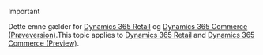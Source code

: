 > [!IMPORTANT]
> <span data-ttu-id="e6669-101">Dette emne gælder for [Dynamics 365 Retail](../index.md) og [Dynamics 365 Commerce (Prøveversion)](../../commerce/index.md).</span><span class="sxs-lookup"><span data-stu-id="e6669-101">This topic applies to [Dynamics 365 Retail](../index.md) and [Dynamics 365 Commerce (Preview)](../../commerce/index.md).</span></span>
